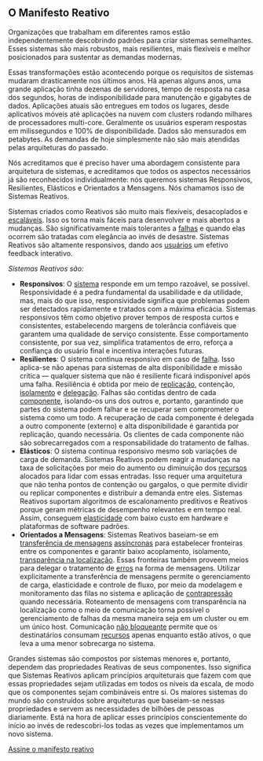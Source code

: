 O Manifesto Reativo
----------------------

Organizações que trabalham em diferentes ramos estão independentemente descobrindo padrões para criar sistemas semelhantes. Esses sistemas são mais robustos, mais resilientes, mais flexíveis e melhor posicionados para sustentar as demandas modernas.

Essas transformações estão acontecendo porque os requisitos de sistemas mudaram drasticamente nos últimos anos. Há apenas alguns anos, uma grande aplicação tinha dezenas de servidores, tempo de resposta na casa dos segundos, horas de indisponibilidade para manutenção e gigabytes de dados. Aplicações atuais são entregues em todos os lugares, desde aplicativos móveis até aplicações na nuvem com clusters rodando milhares de processadores multi-core. Geralmente os usuários esperam respostas em milissegundos e 100% de disponibilidade. Dados são mensurados em petabytes. As demandas de hoje simplesmente não são mais atendidas pelas arquiteturas do passado.

Nós acreditamos que é preciso haver uma abordagem consistente para arquitetura de sistemas, e acreditamos que todos os aspectos necessários já são reconhecidos individualmente: nós queremos sistemas Responsivos, Resilientes, Elásticos e Orientados a Mensagens. Nós chamamos isso de Sistemas Reativos.

Sistemas criados como Reativos são muito mais flexíveis, desacoplados e [escaláveis](/glossary#Scalability). Isso os torna mais fáceis para desenvolver e mais abertos a mudanças. São significativamente mais tolerantes a [falhas](/glossary#Failure) e quando elas ocorrem são tratadas com elegância ao invés de desastre. Sistemas Reativos são altamente responsivos, dando aos [usuários](/glossary#User) um efetivo feedback interativo.

*Sistemas Reativos são:*

* <a name="Responsive"></a>**Responsivos**: O [sistema](/glossary#System) responde em um tempo razoável, se possível. Responsividade é a pedra fundamental da usabilidade e da utilidade, mas, mais do que isso, responsividade significa que problemas podem ser detectados rapidamente e tratados com a máxima eficácia. Sistemas responsivos têm como objetivo prover tempos de resposta curtos e consistentes, estabelecendo margens de tolerância confiáveis que garantem uma qualidade de serviço consistente. Esse comportamento consistente, por sua vez, simplifica tratamentos de erro, reforça a confiança do usuário final e incentiva interações futuras.
* <a name="Resilient"></a>**Resilientes**: O sistema continua responsivo em caso de [falha](/glossary#Failure). Isso aplica-se não apenas para sistemas de alta disponibilidade e missão crítica — qualquer sistema que não é resiliente ficará indisponível após uma falha. Resiliência é obtida por meio de [replicação](/glossary#Replication), contenção, [isolamento](/glossary#Isolation) e [delegação](/glossary#Delegation). Falhas são contidas dentro de cada [componente](/glossary#Component), isolando-os uns dos outros e, portanto, garantindo que partes do sistema podem falhar e se recuperar sem comprometer o sistema como um todo. A recuperação de cada componente é delegada a outro componente (externo) e alta disponibilidade é garantida por replicação, quando necessária. Os clientes de cada componente não são sobrecarregados com a responsabilidade do tratamento de falhas.
* <a name="Elastic"></a>**Elásticos**: O sistema continua responsivo mesmo sob variações de carga de demanda. Sistemas Reativos podem reagir a mudanças na taxa de solicitações por meio do aumento ou diminuição dos [recursos](/glossary#Resource) alocados para lidar com essas entradas. Isso requer uma arquitetura que não tenha pontos de contenção ou gargalos, o que permite dividir ou replicar componentes e distribuir a demanda entre eles. Sistemas Reativos suportam algoritmos de escalonamento preditivos e Reativos porque geram métricas de desempenho relevantes e em tempo real. Assim, conseguem [elasticidade](/glossary#Elasticity) com baixo custo em hardware e plataformas de software padrões.
* <a name="Message-Driven"></a>**Orientados a Mensagens**: Sistemas Reativos baseiam-se em [transferência de mensagens](/glossary#Message-Driven) [assíncronas](/glossary#Asynchronous) para estabelecer fronteiras entre os componentes e garantir baixo acoplamento, isolamento, [transparência na localização](/glossary#Location-Transparency). Essas fronteiras também proveem meios para delegar o tratamento de [erros](/glossary#Failure) na forma de mensagens. Utilizar explicitamente a transferência de mensagens permite o gerenciamento de carga, elasticidade e controle de fluxo, por meio da modelagem e monitoramento das filas no sistema e aplicação de [contrapressão](/glossary#Back-Pressure) quando necessária. Roteamento de mensagens com transparência na localização como o meio de comunicação torna possível o gerenciamento de falhas da mesma maneira seja em um cluster ou em um único host. Comunicação [não bloqueante](/glossary#Non-Blocking) permite que os destinatários consumam [recursos](/glossary#Resource) apenas enquanto estão ativos, o que leva a uma menor sobrecarga no sistema.

Grandes sistemas são compostos por sistemas menores e, portanto, dependem das propriedades Reativas de seus componentes. Isso significa que Sistemas Reativos aplicam princípios arquiteturais que fazem com que essas propriedades sejam utilizadas em todos os níveis da escala, de modo que os componentes sejam combináveis entre si. Os maiores sistemas do mundo são construídos sobre  arquiteturas que baseiam-se nessas propriedades e servem as necessidades de bilhões de pessoas diariamente. Está na hora de aplicar esses princípios conscientemente do início ao invés de redescobri-los todas as vezes que implementamos um novo sistema.

[Assine o manifesto reativo](http://www.reactivemanifesto.org/pt-BR#sign-button)
